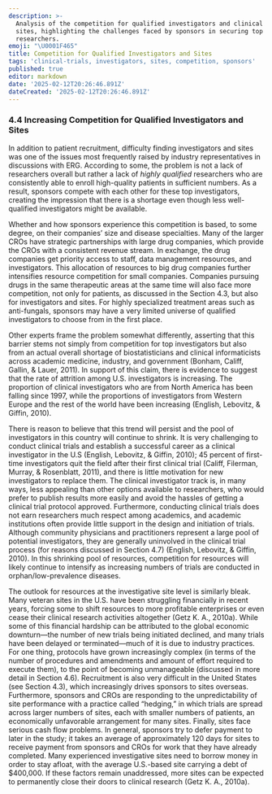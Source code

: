```yaml
---
description: >-
  Analysis of the competition for qualified investigators and clinical trial
  sites, highlighting the challenges faced by sponsors in securing top
  researchers.
emoji: "\U0001F465"
title: Competition for Qualified Investigators and Sites
tags: 'clinical-trials, investigators, sites, competition, sponsors'
published: true
editor: markdown
date: '2025-02-12T20:26:46.891Z'
dateCreated: '2025-02-12T20:26:46.891Z'
---
```

### 4.4 Increasing Competition for Qualified Investigators and Sites

In addition to patient recruitment, difficulty finding investigators and sites was one of the issues most frequently raised by industry representatives in discussions with ERG. According to some, the problem is not a lack of researchers overall but rather a lack of _highly qualified_ researchers who are consistently able to enroll high-quality patients in sufficient numbers. As a result, sponsors compete with each other for these top investigators, creating the impression that there is a shortage even though less well-qualified investigators might be available.

Whether and how sponsors experience this competition is based, to some degree, on their companies’ size and disease specialties. Many of the larger CROs have strategic partnerships with large drug companies, which provide the CROs with a consistent revenue stream. In exchange, the drug companies get priority access to staff, data management resources, and investigators. This allocation of resources to big drug companies further intensifies resource competition for small companies. Companies pursuing drugs in the same therapeutic areas at the same time will also face more competition, not only for patients, as discussed in the Section 4.3, but also for investigators and sites. For highly specialized treatment areas such as anti-fungals, sponsors may have a very limited universe of qualified investigators to choose from in the first place.

Other experts frame the problem somewhat differently, asserting that this barrier stems not simply from competition for top investigators but also from an actual overall shortage of biostatisticians and clinical informaticists across academic medicine, industry, and government (Bonham, Califf, Gallin, & Lauer, 2011). In support of this claim, there is evidence to suggest that the rate of attrition among U.S. investigators is increasing. The proportion of clinical investigators who are from North America has been falling since 1997, while the proportions of investigators from Western Europe and the rest of the world have been increasing (English, Lebovitz, & Giffin, 2010).

There is reason to believe that this trend will persist and the pool of investigators in this country will continue to shrink. It is very challenging to conduct clinical trials and establish a successful career as a clinical investigator in the U.S (English, Lebovitz, & Giffin, 2010); 45 percent of first-time investigators quit the field after their first clinical trial (Califf, Filerman, Murray, & Rosenblatt, 2011), and there is little motivation for new investigators to replace them. The clinical investigator track is, in many ways, less appealing than other options available to researchers, who would prefer to publish results more easily and avoid the hassles of getting a clinical trial protocol approved. Furthermore, conducting clinical trials does not earn researchers much respect among academics, and academic institutions often provide little support in the design and initiation of trials. Although community physicians and practitioners represent a large pool of potential investigators, they are generally uninvolved in the clinical trial process (for reasons discussed in Section 4.7) (English, Lebovitz, & Giffin, 2010). In this shrinking pool of resources, competition for resources will likely continue to intensify as increasing numbers of trials are conducted in orphan/low-prevalence diseases.

The outlook for resources at the investigative site level is similarly bleak. Many veteran sites in the U.S. have been struggling financially in recent years, forcing some to shift resources to more profitable enterprises or even cease their clinical research activities altogether (Getz K. A., 2010a). While some of this financial hardship can be attributed to the global economic downturn—the number of new trials being initiated declined, and many trials have been delayed or terminated—much of it is due to industry practices. For one thing, protocols have grown increasingly complex (in terms of the number of procedures and amendments and amount of effort required to execute them), to the point of becoming unmanageable (discussed in more detail in Section 4.6). Recruitment is also very difficult in the United States (see Section 4.3), which increasingly drives sponsors to sites overseas. Furthermore, sponsors and CROs are responding to the unpredictability of site performance with a practice called “hedging,” in which trials are spread across larger numbers of sites, each with smaller numbers of patients, an economically unfavorable arrangement for many sites. Finally, sites face serious cash flow problems. In general, sponsors try to defer payment to later in the study; it takes an average of approximately 120 days for sites to receive payment from sponsors and CROs for work that they have already completed. Many experienced investigative sites need to borrow money in order to stay afloat, with the average U.S.-based site carrying a debt of $400,000. If these factors remain unaddressed, more sites can be expected to permanently close their doors to clinical research (Getz K. A., 2010a).


